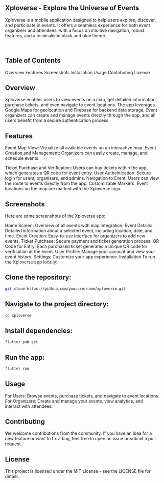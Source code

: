 ## Xploverse - Explore the Universe of Events

Xploverse is a mobile application designed to help users explore, discover, and participate in events. It offers a seamless experience for both event organizers and attendees, with a focus on intuitive navigation, robust features, and a minimalistic black and blue theme.

<br/>

## Table of Contents
Overview
Features
Screenshots
Installation
Usage
Contributing
License

## Overview
Xploverse enables users to view events on a map, get detailed information, purchase tickets, and even navigate to event locations. The app leverages Google Maps for geolocation and Firebase for backend data storage. Event organizers can create and manage events directly through the app, and all users benefit from a secure authentication process.

## Features
Event Map View: Visualize all available events on an interactive map.
Event Creation and Management: Organizers can easily create, manage, and schedule events.

Ticket Purchase and Verification: Users can buy tickets within the app, which generates a QR code for event entry.
User Authentication: Secure login for users, organizers, and admins.
Navigation to Event: Users can view the route to events directly from the app.
Customizable Markers: Event locations on the map are marked with the Xploverse logo.

## Screenshots
Here are some screenshots of the Xploverse app:

Home Screen: Overview of all events with map integration.
Event Details: Detailed information about a selected event, including location, date, and time.
Event Creation: Easy-to-use interface for organizers to add new events.
Ticket Purchase: Secure payment and ticket generation process.
QR Code for Entry: Each purchased ticket generates a unique QR code for verification at the event.
User Profile: Manage your account and view your event history.
Settings: Customize your app experience.
Installation
To run the Xploverse app locally:

## Clone the repository:
```bash
git clone https://github.com/yourusername/xploverse.git
```

## Navigate to the project directory:
```bash
cd xploverse
```

## Install dependencies:
```bash
flutter pub get
```

## Run the app:
```bash
flutter run
```

## Usage
For Users: Browse events, purchase tickets, and navigate to event locations.
For Organizers: Create and manage your events, view analytics, and interact with attendees.

## Contributing
We welcome contributions from the community. If you have an idea for a new feature or want to fix a bug, feel free to open an issue or submit a pull request.

## License
This project is licensed under the MIT License - see the LICENSE file for details.